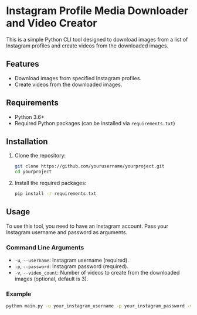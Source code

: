 # Instagram Profile Media Downloader and Video Creator

This is a simple Python CLI tool designed to download images from a list of Instagram profiles and create videos from the downloaded images.

## Features

- Download images from specified Instagram profiles.
- Create videos from the downloaded images.

## Requirements

- Python 3.6+
- Required Python packages (can be installed via `requirements.txt`)

## Installation

1. Clone the repository:

    ```sh
    git clone https://github.com/yourusername/yourproject.git
    cd yourproject
    ```

2. Install the required packages:

    ```sh
    pip install -r requirements.txt
    ```

## Usage

To use this tool, you need to have an Instagram account. Pass your Instagram username and password as arguments.

### Command Line Arguments

- `-u`, `--username`: Instagram username (required).
- `-p`, `--password`: Instagram password (required).
- `-v`, `--video_count`: Number of videos to create from the downloaded images (optional, default is 3).

### Example

```sh
python main.py -u your_instagram_username -p your_instagram_password -v 5
